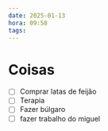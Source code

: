 ```yaml
---
date: 2025-01-13
hora: 09:58
tags:
---
```







# Coisas
- [ ] Comprar latas de feijão
- [ ] Terapia
- [ ] Fazer búlgaro
- [ ] fazer trabalho do miguel 
